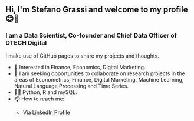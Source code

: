<h2>Hi, I'm Stefano Grassi and welcome to my profile 😊👋</h2>

<h3>I am a Data Scientist, Co-founder and Chief Data Officer of DTECH Digital</h3>

I make use of GitHub pages to share my projects and thoughts.

- 👀 Interested in Finance, Economics, Digital Marketing.
- 👯 I am seeking opportunities to collaborate on research projects in the areas of Econometrics, Finance, Digital Marketing, Machine Learning, Natural Language Processing and Time Series.
- 👨‍💻 Python, R and mySQL.
- 📫 How to reach me:
<ul>
  <ul>
  <li>
    Via <a href="https://www.linkedin.com/in/steven-grassi/">LinkedIn Profile</a>
  </li>
  </ul>
</ul>

<!---
stevefatz95/stevefatz95 is a ✨ special ✨ repository because its `README.md` (this file) appears on your GitHub profile.
You can click the Preview link to take a look at your changes.
--->
